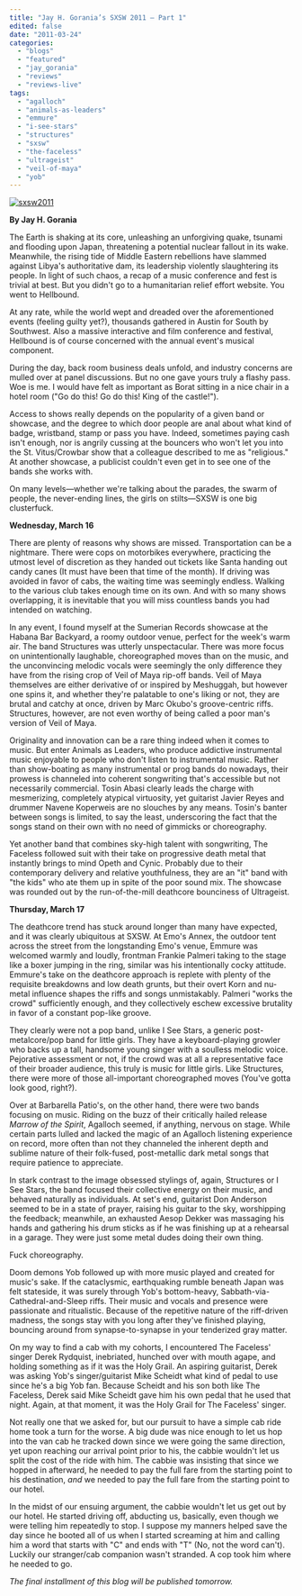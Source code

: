 ```yaml
---
title: "Jay H. Gorania’s SXSW 2011 – Part 1"
edited: false
date: "2011-03-24"
categories:
  - "blogs"
  - "featured"
  - "jay_gorania"
  - "reviews"
  - "reviews-live"
tags:
  - "agalloch"
  - "animals-as-leaders"
  - "emmure"
  - "i-see-stars"
  - "structures"
  - "sxsw"
  - "the-faceless"
  - "ultrageist"
  - "veil-of-maya"
  - "yob"
---
```


[![](http://www.hellbound.ca/wp-content/uploads/2011/03/sxsw2011.png "sxsw2011")](http://www.hellbound.ca/wp-content/uploads/2011/03/sxsw2011.png)

**By Jay H. Gorania**

The Earth is shaking at its core, unleashing an unforgiving quake, tsunami and flooding upon Japan, threatening a potential nuclear fallout in its wake. Meanwhile, the rising tide of Middle Eastern rebellions have slammed against Libya's authoritative dam, its leadership violently slaughtering its people. In light of such chaos, a recap of a music conference and fest is trivial at best. But you didn't go to a humanitarian relief effort website. You went to Hellbound.

At any rate, while the world wept and dreaded over the aforementioned events (feeling guilty yet?), thousands gathered in Austin for South by Southwest. Also a massive interactive and film conference and festival, Hellbound is of course concerned with the annual event's musical component.

During the day, back room business deals unfold, and industry concerns are mulled over at panel discussions. But no one gave yours truly a flashy pass. Woe is me. I would have felt as important as Borat sitting in a nice chair in a hotel room ("Go do this! Go do this! King of the castle!").

Access to shows really depends on the popularity of a given band or showcase, and the degree to which door people are anal about what kind of badge, wristband, stamp or pass you have. Indeed, sometimes paying cash isn't enough, nor is angrily cussing at the bouncers who won't let you into the St. Vitus/Crowbar show that a colleague described to me as "religious." At another showcase, a publicist couldn't even get in to see one of the bands she works with.

On many levels—whether we're talking about the parades, the swarm of people, the never-ending lines, the girls on stilts—SXSW is one big clusterfuck.

**Wednesday, March 16**

There are plenty of reasons why shows are missed. Transportation can be a nightmare. There were cops on motorbikes everywhere, practicing the utmost level of discretion as they handed out tickets like Santa handing out candy canes (It must have been that time of the month). If driving was avoided in favor of cabs, the waiting time was seemingly endless. Walking to the various club takes enough time on its own. And with so many shows overlapping, it is inevitable that you will miss countless bands you had intended on watching.

In any event, I found myself at the Sumerian Records showcase at the Habana Bar Backyard, a roomy outdoor venue, perfect for the week's warm air. The band Structures was utterly unspectacular. There was more focus on unintentionally laughable, choreographed moves than on the music, and the unconvincing melodic vocals were seemingly the only difference they have from the rising crop of Veil of Maya rip-off bands. Veil of Maya themselves are either derivative of or inspired by Meshuggah, but however one spins it, and whether they're palatable to one's liking or not, they are brutal and catchy at once, driven by Marc Okubo's groove-centric riffs. Structures, however, are not even worthy of being called a poor man's version of Veil of Maya.

Originality and innovation can be a rare thing indeed when it comes to music. But enter Animals as Leaders, who produce addictive instrumental music enjoyable to people who don't listen to instrumental music. Rather than show-boating as many instrumental or prog bands do nowadays, their prowess is channeled into coherent songwriting that's accessible but not necessarily commercial. Tosin Abasi clearly leads the charge with mesmerizing, completely atypical virtuosity, yet guitarist Javier Reyes and drummer Navene Koperweis are no slouches by any means. Tosin's banter between songs is limited, to say the least, underscoring the fact that the songs stand on their own with no need of gimmicks or choreography.

Yet another band that combines sky-high talent with songwriting, The Faceless followed suit with their take on progressive death metal that instantly brings to mind Opeth and Cynic. Probably due to their contemporary delivery and relative youthfulness, they are an "it" band with "the kids" who ate them up in spite of the poor sound mix. The showcase was rounded out by the run-of-the-mill deathcore bounciness of Ultrageist.

**Thursday, March 17**

The deathcore trend has stuck around longer than many have expected, and it was clearly ubiquitous at SXSW. At Emo's Annex, the outdoor tent across the street from the longstanding Emo's venue, Emmure was welcomed warmly and loudly, frontman Frankie Palmeri taking to the stage like a boxer jumping in the ring, similar was his intentionally cocky attitude. Emmure's take on the deathcore approach is replete with plenty of the requisite breakdowns and low death grunts, but their overt Korn and nu-metal influence shapes the riffs and songs unmistakably. Palmeri "works the crowd" sufficiently enough, and they collectively eschew excessive brutality in favor of a constant pop-like groove.

They clearly were not a pop band, unlike I See Stars, a generic post-metalcore/pop band for little girls. They have a keyboard-playing growler who backs up a tall, handsome young singer with a soulless melodic voice. Pejorative assessment or not, if the crowd was at all a representative face of their broader audience, this truly is music for little girls. Like Structures, there were more of those all-important choreographed moves (You've gotta look good, right?).

Over at Barbarella Patio's, on the other hand, there were two bands focusing on music. Riding on the buzz of their critically hailed release _Marrow of the Spirit_, Agalloch seemed, if anything, nervous on stage. While certain parts lulled and lacked the magic of an Agalloch listening experience on record, more often than not they channeled the inherent depth and sublime nature of their folk-fused, post-metallic dark metal songs that require patience to appreciate.

In stark contrast to the image obsessed stylings of, again, Structures or I See Stars, the band focused their collective energy on their music, and behaved naturally as individuals. At set's end, guitarist Don Anderson seemed to be in a state of prayer, raising his guitar to the sky, worshipping the feedback; meanwhile, an exhausted Aesop Dekker was massaging his hands and gathering his drum sticks as if he was finishing up at a rehearsal in a garage. They were just some metal dudes doing their own thing.

Fuck choreography.

Doom demons Yob followed up with more music played and created for music's sake. If the cataclysmic, earthquaking rumble beneath Japan was felt stateside, it was surely through Yob's bottom-heavy, Sabbath-via-Cathedral-and-Sleep riffs. Their music and vocals and presence were passionate and ritualistic. Because of the repetitive nature of the riff-driven madness, the songs stay with you long after they've finished playing, bouncing around from synapse-to-synapse in your tenderized gray matter.

On my way to find a cab with my cohorts, I encountered The Faceless' singer Derek Rydquist, inebriated, hunched over with mouth agape, and holding something as if it was the Holy Grail. An aspiring guitarist, Derek was asking Yob's singer/guitarist Mike Scheidt what kind of pedal to use since he's a big Yob fan. Because Scheidt and his son both like The Faceless, Derek said Mike Scheidt gave him his own pedal that he used that night. Again, at that moment, it was the Holy Grail for The Faceless' singer.

Not really one that we asked for, but our pursuit to have a simple cab ride home took a turn for the worse. A big dude was nice enough to let us hop into the van cab he tracked down since we were going the same direction, yet upon reaching our arrival point prior to his, the cabbie wouldn't let us split the cost of the ride with him. The cabbie was insisting that since we hopped in afterward, he needed to pay the full fare from the starting point to his destination, _and_ we needed to pay the full fare from the starting point to our hotel.

In the midst of our ensuing argument, the cabbie wouldn't let us get out by our hotel. He started driving off, abducting us, basically, even though we were telling him repeatedly to stop. I suppose my manners helped save the day since he booted all of us when I started screaming at him and calling him a word that starts with "C" and ends with "T" (No, not the word can't). Luckily our stranger/cab companion wasn't stranded. A cop took him where he needed to go.

_The final installment of this blog will be published tomorrow._
